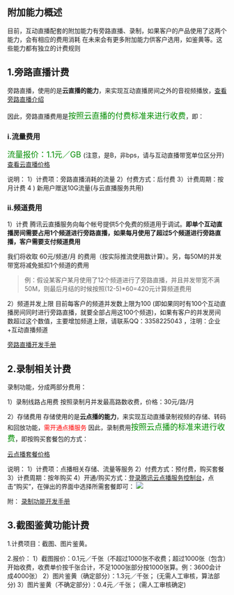 ## 附加能力概述
目前，互动直播配套的附加能力有旁路直播、录制，如果客户的产品使用了这两个能力，会有相应的费用消耗
在未来会有更多附加能力供客户选用，如鉴黄等。这些能力都有独立的计费规则

## 1.旁路直播计费

旁路直播，使用的是**云直播的能力**，来实现互动直播房间之外的音视频播放，[查看旁路直播介绍](https://www.qcloud.com/document/product/268/7612)

因此，旁路直播费用是<font size=4 color=#008c00>按照云直播的付费标准来进行收费</font>，即：

### i.流量费用
<font size=4 color=#008c00>流量报价：1.1元／GB </font> (注意，是B，非bps，请与互动直播带宽单位区分开)   [查看云直播价格](https://www.qcloud.com/doc/product/267/%E4%BB%B7%E6%A0%BC%E6%80%BB%E8%A7%88#.E5.90.8E.E4.BB.98.E8.B4.B9.E6.8C.89.E9.9C.80.E4.BB.98.E8.B4.B9)

说明：
1）计费项：旁路直播消耗的流量
2）付费方式：后付费
3）计费周期：按月计费
4 ) 新用户赠送10G流量(与云直播服务共用)

### ii.频道费用

1）计费
腾讯云直播服务向每个帐号提供5个免费的频道用于调试。**即单个互动直播房间需要占用1个频道进行旁路直播，如果每月使用了超过5个频道进行旁路直播，客户需要支付频道费用**

我们将收取 60元/频道/月 的费用（按实际推流使用数计算）。另，每50M的并发带宽将减免抵扣1个频道的费用

>例：假设某客户某月使用了12个频道进行了旁路直播，并且并发带宽不满50M，则最后月结的时候按照(12-5)*60=420元计算频道费用

2）频道并发上限
目前每客户的频道并发数上限为100 (即如果同时有100个互动直播房间同时进行旁路直播，就要全部占用这100个频道)，如果有客户的并发房间数超过这个数值，主要增加频道上限，请联系QQ：3358225043 ，注明：企业+互动直播频道

[旁路直播开发手册](https://www.qcloud.com/document/product/268/7612)



## 2.录制相关计费

录制功能，分成两部分费用：

1）录制线路占用费
按照录制月并发最高路数收费，价格：30元/路/月

2）存储费用
存储使用的是**云点播的能力**，来实现互动直播录制视频的存储、转码和回放功能，<font  color=red>需开通点播服务
</font>
因此，录制费用<font size=4 color=#008c00>按照云点播的标准来进行收费</font>，即按购买套餐包的方式：

[云点播套餐价格](https://www.qcloud.com/product/vod.html#price)   



说明：
1）计费项：点播相关存储、流量等服务
2）付费方式：预付费，购买套餐
3）计费周期：按年购买
4）开通/购买方式：[登录腾讯云点播服务控制台](http://console.qcloud.com/video)，点击“购买”，在弹出的界面中选择所需套餐即可：
![](//mccdn.qcloud.com/static/img/9588caed8807738289c401f7de43b8c9/image.jpg)

附： [录制功能开发手册](https://www.qcloud.com/doc/product/268/7640)


## 3.截图鉴黄功能计费

1.计费项目：截图、图片鉴黄。

2.报价：
1）截图报价：0.1元／千张（不超过1000张不收费；超过1000张（包含）开始收费，收费单价按千张合计，不足1000张部分按1000张算。例：3600会计成4000张）
2）图片鉴黄（确定部分）：1.3元／千张； (无需人工审核，算法部分)
3）图片鉴黄（不确定部分）：0.4元／千张； (需人工审核确定)
